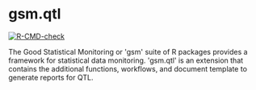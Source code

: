 # gsm.qtl
<!-- badges: start -->
[![R-CMD-check](https://github.com/Gilead-BioStats/gsm.qtl/actions/workflows/R-CMD-check.yaml/badge.svg)](https://github.com/Gilead-BioStats/gsm.qtl/actions/workflows/R-CMD-check.yaml)
<!-- badges: end -->

The Good Statistical Monitoring or 'gsm' suite of R packages
    provides a framework for statistical data monitoring. 'gsm.qtl'
    is an extension that contains the additional functions, workflows,
    and document template to generate reports for QTL.
